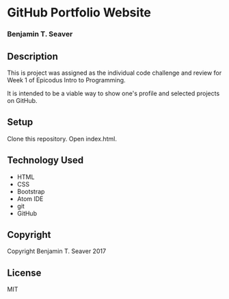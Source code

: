 # GitHub Portfolio Website

### Benjamin T. Seaver

## Description
This is project was assigned as the individual code challenge and review for Week 1 of Epicodus Intro to Programming.

It is intended to be a viable way to show one's profile and selected projects on GitHub.

## Setup
Clone this repository.  Open index.html.

## Technology Used
* HTML
* CSS
* Bootstrap
* Atom IDE
* git
* GitHub

## Copyright
Copyright Benjamin T. Seaver 2017

## License
MIT
